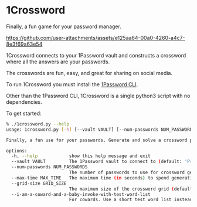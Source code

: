# 1Crossword
Finally, a fun game for your password manager.

https://github.com/user-attachments/assets/e125aa64-00a0-4260-a4c7-8e3f69a63e54

1Crossword connects to your 1Password vault and constructs a crossword where all the answers are your passwords.

The crosswords are fun, easy, and great for sharing on social media.

To run 1Crossword you must install the [1Password CLI](https://developer.1password.com/docs/cli/).

Other than the 1Password CLI, 1Crossword is a single python3 script with no dependencies.

To get started:

```bash
% ./1crossword.py --help
usage: 1crossword.py [-h] [--vault VAULT] [--num-passwords NUM_PASSWORDS] [--max-time MAX_TIME] [--grid-size GRID_SIZE] [--i-am-a-coward-and-a-baby-invoke-with-test-word-list]

Finally, a fun use for your passwords. Generate and solve a crossword puzzle using 1Password vault data.

options:
  -h, --help            show this help message and exit
  --vault VAULT         The 1Password vault to connect to (default: 'Private').
  --num-passwords NUM_PASSWORDS
                        The number of passwords to use for crossword generation (default: 150).
  --max-time MAX_TIME   The maximum time (in seconds) to spend generating a crossword (default: 5 seconds).
  --grid-size GRID_SIZE
                        The maximum size of the crossword grid (default: 20x20).
  --i-am-a-coward-and-a-baby-invoke-with-test-word-list
                        For cowards. Use a short test word list instead of connecting to 1Password.
```
